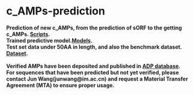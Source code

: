 # c_AMPs-prediction
__Prediction of new c_AMPs, from the prediction of sORF to the getting c_AMPs. [Scripts](https://github.com/mayuefine/c_AMPs-prediction/blob/master/c_AMPs-Prediction.md "c_AMPs-Prediction.md").__<br>
__Trained predictive model.[Models](https://github.com/mayuefine/c_AMPs-prediction/tree/master/Models).__<br>
__Test set data under 50AA in length, and also the benchmark dataset. [Dataset](https://github.com/mayuefine/c_AMPs-prediction/tree/master/Data).__<br>
<br>
__Verified AMPs have been deposited and published in [ADP database](https://aps.unmc.edu/).__<br>
__For sequences that have been predicted but not yet verified, please contact Jun Wang(junwang\@im.ac.cn) and request a Material Transfer Agreement (MTA) to ensure proper usage.__<br>
